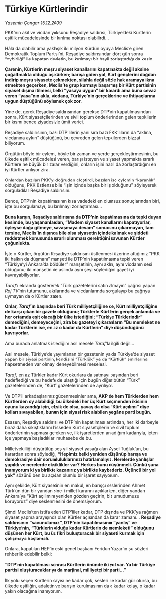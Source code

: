 # Türkiye Kürtlerindir

*Yasemin Çongar 15.12.2009*

<div class="taraf_structure_2col_1zq">
<div class="margen_n">



 <p>PKK’nın akıl ve vicdan yoksunu Reşadiye saldırısı, Türkiye’deki Kürtlerin eşitlik mücadelesinde bir kırılma noktası olabilirdi... <br/><br/>Hâlâ da olabilir ama yaklaşık iki milyon Kürdün oyuyla Meclis’e giren Demokratik Toplum Partisi’ni, Reşadiye saldırısından dört gün sonra “oybirliği” ile kapatan devletin, bu kırılmayı bir hayli zorlaştırdığı da kesin.<b> <br/><br/>Çarenin, Kürtlerin meşru siyaset kanallarını kapatmakta değil aksine çoğaltmakta olduğu aşikârken; barışa giden yol, Kürt gençlerini dağdan indirip meşru siyasete çekmekten, silahla değil sözle hak aramaya ikna etmekten geçerken, Meclis’te grup kurmayı başarmış bir Kürt partisinin siyaset dışına itilmesi, belki “yasaya uygun” bir karardı ama buna cevaz veren “yasa”nın akla, vicdana, Türkiye’nin gerçeklerine ve ihtiyaçlarına uygun düştüğünü söylemek çok zor.</b> <br/><br/>Yine de, gerek Reşadiye saldırısından gerekse DTP’nin kapatılmasından sonra, Kürt siyasetçilerinden ve sivil toplum önderlerinden gelen tepkilerin bir kısmı bence ziyadesiyle ümit verici. <br/><br/>Reşadiye saldırısının, bazı DTP’lilerin yanı sıra bazı PKK’lıların da “aklına, vicdanına aykırı” düştüğünü, bu çevreden gelen tepkilerden bizzat biliyorum. <br/><br/>Örgütün böyle bir eylemi, böyle bir zaman ve yerde gerçekleştirmesinin, bu ülkede eşitlik mücadelesi veren, barışı isteyen ve siyaset yapmakta ısrarlı Kürtlere ne büyük bir zarar verdiğini, onların işini nasıl da zorlaştırdığını en iyi Kürtler anlıyor zira. <br/><br/>Onlardan bazıları PKK’yı doğrudan eleştirdi; bazıları ise eylemin “karanlık” olduğunu, PKK üstlense bile “işin içinde başka bir iş olduğunu” söyleyerek sorguladılar Reşadiye saldırısını. <br/><br/>Bence, DTP’nin kapatılmasının kısa vadedeki en olumsuz sonuçlarından biri, işte bu sorgulamayı, bu kırılmayı zorlaştırması...<b> <br/><br/>Buna karşın, Reşadiye saldırısına da DTP’nin kapatılmasına da tepki duyan kesimde, bu yaşananlardan, “Madem siyaset kanallarını kapatıyorlar, öyleyse dağa gitmeye, savaşmaya devam” sonucunu çıkarmayan, tam tersine, Meclis’in dışında bile olsa siyasetin içinde kalmak ve şiddeti reddetmek konusunda ısrarlı olunması gerektiğini savunan Kürtler çoğunlukta.</b> <br/><br/>İşte o Kürtler, örgütün Reşadiye saldırısını üstlenmesi üzerine attığımız “PKK iki halkın da düşmanı” manşeti ile DTP’nin kapatılmasına tepki veren “Türkiye’yi Ankara’da böldüler” manşetinin, aynı aklın, aynı vicdanın sesi olduğunu; iki manşetin de aslında aynı şeyi söylediğini gayet iyi kavrayabiliyorlar.<i> <br/><br/>Taraf</i>’ı ekranda göstererek “Türk gazetelerini satın almayın” çağrısı yapan <i>Roj TV</i>’nin tutumunu, akıllarında ve vicdanlarında sorgulayıp bu çağrıya uymayan da o Kürtler zaten.<b> <br/><br/>Onlar, <i>Taraf</i>’ın başından beri Türk milliyetçiliğine de, Kürt milliyetçiliğine de karşı çıkan bir gazete olduğunu; Türklerle Kürtlerin gerçek anlamda ve her ortamda eşit olacağı bir ülke istediğini; “Türkiye Türklerindir” demediğini, demeyeceğini, zira bu gazeteyi çıkaranların “Bu memleket ne kadar Türklerin ise, en az o kadar da Kürtlerin” diye düşündüğünü kavrıyorlar.</b> <br/><br/>Ama burada anlatmak istediğim asıl mesele <i>Taraf</i>’la ilgili değil... <br/><br/>Asıl mesele, Türkiye’de yayımlanan bir gazetenin ya da Türkiye’de siyaset yapan bir siyasi partinin, kendisini “Türklük” ya da “Kürtlük” sınırlarına hapsetmeden var olmayı deneyebilmesi meselesi.<i> <br/><br/>Taraf</i>, en az Türkler kadar Kürt okurlara da satmayı başından beri hedeflediği ve bu hedefe de ulaştığı için bugün diğer bütün “Türk” gazetelerinden de, “Kürt” gazetelerinden de ayrılıyor. <br/><br/>Ve DTP’li arkadaşlarımız gücenmesinler ama, <b>AKP de hem Türklerden hem Kürtlerden oy alabildiği, bu ülkedeki her üç Kürt seçmenden ikisinin oyunu kazandığı için, eksik de olsa, yavaş da olsa “Kürt açılımı” diye kolları sıvayabilen, bunun için siyasi risk alabilen yegâne parti bugün.</b> <br/><br/>Esasen, Reşadiye saldırısı ve DTP’nin kapatılması ardından, her iki darbeyle biraz daha sıkıştıklarını hisseden Kürt siyasetçilerin ve sivil toplum önderlerinin yapması gereken ve, ilk işaretlerden anladığım kadarıyla, içten içe yapmaya başladıkları muhasebe de bu. <br/><br/>Milletvekilliği düşürülüp beş yıl siyaset yasağı alan Aysel Tuğluk’un, bu karardan sonra söylediği, <b>“Hepimiz belki yeniden düşünüp barışa ve demokrasiye dair sorumluluklarımızı hatırlamalıyız. Nerelerde yanlışlar yapıldı ve nerelerde eksiklikler var? Herkes bunu düşünmeli. Çünkü şuna inanıyorum ki ya birlikte kazanırız ya birlikte kaybederiz. Üçüncü bir yol yok”</b> sözünü ben bu açıdan olumlu bir işaret sayıyorum. <br/><br/>Aynı şekilde, Kürt siyasetinin en makul, en barışçı seslerinden Ahmet Türk’ün dün bir yandan sine-i millet kararını açıklarken, diğer yandan Ankara’ya “Kürt açılımını yeniden gözden geçirin, biz umudumuzu koruyoruz” diye seslenmesini de önemsiyorum. <br/><br/>Şimdi Meclis’ten istifa eden DTP’liler kadar, DTP dışında ve PKK’ya rağmen siyaset yapma arayışında olan Kürtler açısından da karar zamanı... <b>Reşadiye saldırısının “savunulamaz”, DTP’nin kapatılmasının “yanlış” ve Türkiye’nin, “Türklerin olduğu kadar Kürtlerin de memleketi” olduğunu düşünen her Kürt, bu üç fikri buluşturacak bir siyaseti kurmak için çalışmaya başlamalı.</b> <br/><br/>Onlara, kapatılan HEP’in eski genel başkanı Feridun Yazar’ın şu sözleri rehberlik edebilir belki: <b><br/><br/>“DTP’nin kapatılması sonrası Kürtlerin önünde iki yol var. Ya bir Türkiye partisi oluşturacaklar ya da marjinal, milliyetçi bir parti...”</b> <br/><br/>İlk yolu seçen Kürtlerin sayısı ne kadar çok, sesleri ne kadar gür olursa, bu ülkede eşitliğin, adaletin ve barışın kurulmasının da o kadar kolay, o kadar yakın olacağına inanıyorum.</p>
<br/>
<br/>
<br/>



<br/>


<div id="taraf_not">
</div>

</div>


</div>
